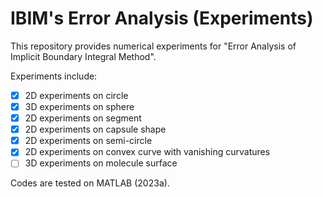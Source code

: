 # IBIM's Error Analysis (Experiments)

This repository provides numerical experiments for "Error Analysis of Implicit Boundary Integral Method".

Experiments include:

- [x] 2D experiments on circle
- [x] 3D experiments on sphere
- [x] 2D experiments on segment
- [x] 2D experiments on capsule shape
- [x] 2D experiments on semi-circle
- [x] 2D experiments on convex curve with vanishing curvatures
- [ ] 3D experiments on molecule surface 

Codes are tested on MATLAB (2023a).
